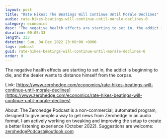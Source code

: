 ```yaml
---
layout: post
title: "Rate Hikes: The Beatings Will Continue Until Morale Declines"
audio: rate-hikes-beatings-will-continue-until-morale-declines-0
category: economics
desc: "The negative health effects are starting to set in, the addict is beginning to die, and the dealer wants to distance himself from the corpse."
duration: 00:05:33
length: 333
datetime: Sun, 04 Dec 2022 23:00:00 +0000
tags: podcast
guid: rate-hikes-beatings-will-continue-until-morale-declines-0
order: 0
---
```

The negative health effects are starting to set in, the addict is beginning to die, and the dealer wants to distance himself from the corpse.

Link: [https://www.zerohedge.com/economics/rate-hikes-beatings-will-continue-until-morale-declines](https://www.zerohedge.com/economics/rate-hikes-beatings-will-continue-until-morale-declines)

About: The Zerohedge Podcast is a non-commercial, automated program, designed to give people a way to get news from Zerohedge in an audio format.  I am actively working on tweaking and improving the setup to create a better listening experience (October 2022).  Suggestions are welcome: [zerohedgePodcast@outlook.com](mailto:zerohedgePodcast@outlook.com)